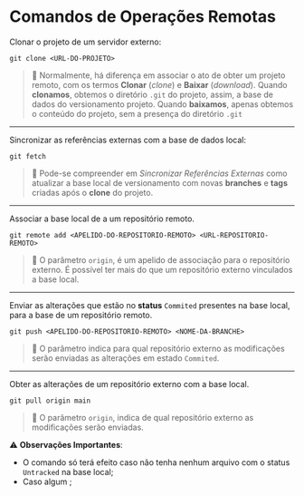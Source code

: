 # Comandos de Operações Remotas

Clonar o projeto de um servidor externo:

```console
git clone <URL-DO-PROJETO>                              
```

> :memo: Normalmente, há diferença em associar o ato de obter um projeto remoto, com os termos **Clonar** (*clone*) e **Baixar** (*download*). Quando **clonamos**, obtemos o diretório `.git` do projeto, assim, a base de dados do versionamento projeto. Quando **baixamos**, apenas obtemos o conteúdo do projeto, sem a presença do diretório `.git`

---

Sincronizar as referências externas com a base de dados local:

```console
git fetch                                               
```

> :memo: Pode-se compreender em *Sincronizar Referências Externas* como atualizar a base local de versionamento com novas **branches** e **tags** criadas após o **clone** do projeto.

---

Associar a base local de a um repositório remoto. 

```console
git remote add <APELIDO-DO-REPOSITORIO-REMOTO> <URL-REPOSITORIO-REMOTO>          
```

> :memo: O parâmetro `origin`, é um apelido de associação para o repositório externo. É possível ter mais do que um repositório externo vinculados a base local. 

---

Enviar as alterações que estão no **status** `Commited` presentes na base local, para a base de um repositório remoto.

```console
git push <APELIDO-DO-REPOSITORIO-REMOTO> <NOME-DA-BRANCHE>                                    
```

> :memo: O parâmetro <APELIDO-DO-REPOSITORIO-REMOTO> indica para qual repositório externo as modificações serão enviadas as alterações em estado `Commited`. 

---

Obter as alterações de um repositório externo com a base local.

```console
git pull origin main
```

> :memo: O parâmetro `origin`, indica de qual repositório externo as modificações serão enviadas.

:warning: **Observações Importantes**: 

- O comando só terá efeito caso não tenha nenhum arquivo com o status `Untracked` na base local;
- Caso algum ;